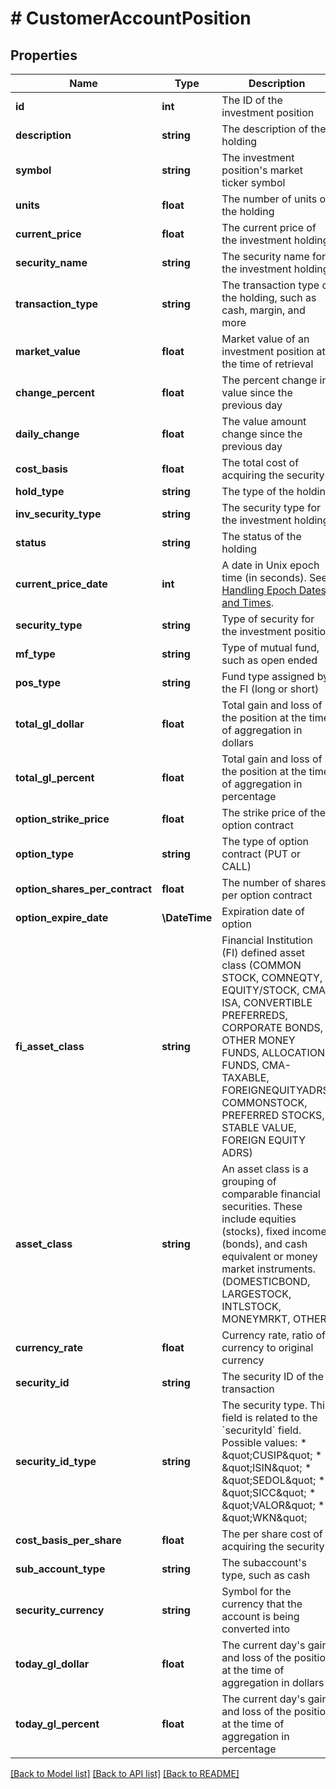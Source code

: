 # # CustomerAccountPosition

## Properties

Name | Type | Description | Notes
------------ | ------------- | ------------- | -------------
**id** | **int** | The ID of the investment position | [optional]
**description** | **string** | The description of the holding | [optional]
**symbol** | **string** | The investment position&#39;s market ticker symbol | [optional]
**units** | **float** | The number of units of the holding | [optional]
**current_price** | **float** | The current price of the investment holding | [optional]
**security_name** | **string** | The security name for the investment holding | [optional]
**transaction_type** | **string** | The transaction type of the holding, such as cash, margin, and more | [optional]
**market_value** | **float** | Market value of an investment position at the time of retrieval | [optional]
**change_percent** | **float** | The percent change in value since the previous day | [optional]
**daily_change** | **float** | The value amount change since the previous day | [optional]
**cost_basis** | **float** | The total cost of acquiring the security | [optional]
**hold_type** | **string** | The type of the holding | [optional]
**inv_security_type** | **string** | The security type for the investment holding | [optional]
**status** | **string** | The status of the holding | [optional]
**current_price_date** | **int** | A date in Unix epoch time (in seconds). See: [Handling Epoch Dates and Times](https://developer.mastercard.com/open-banking-us/documentation/codes-and-formats/). | [optional]
**security_type** | **string** | Type of security for the investment position | [optional]
**mf_type** | **string** | Type of mutual fund, such as open ended | [optional]
**pos_type** | **string** | Fund type assigned by the FI (long or short) | [optional]
**total_gl_dollar** | **float** | Total gain and loss of the position at the time of aggregation in dollars | [optional]
**total_gl_percent** | **float** | Total gain and loss of the position at the time of aggregation in percentage | [optional]
**option_strike_price** | **float** | The strike price of the option contract | [optional]
**option_type** | **string** | The type of option contract (PUT or CALL) | [optional]
**option_shares_per_contract** | **float** | The number of shares per option contract | [optional]
**option_expire_date** | **\DateTime** | Expiration date of option | [optional]
**fi_asset_class** | **string** | Financial Institution (FI) defined asset class (COMMON STOCK, COMNEQTY, EQUITY/STOCK, CMA-ISA, CONVERTIBLE PREFERREDS, CORPORATE BONDS, OTHER MONEY FUNDS, ALLOCATION FUNDS, CMA-TAXABLE, FOREIGNEQUITYADRS, COMMONSTOCK, PREFERRED STOCKS, STABLE VALUE, FOREIGN EQUITY ADRS) | [optional]
**asset_class** | **string** | An asset class is a grouping of comparable financial securities. These include equities (stocks), fixed income (bonds), and cash equivalent or money market instruments. (DOMESTICBOND, LARGESTOCK, INTLSTOCK, MONEYMRKT, OTHER) | [optional]
**currency_rate** | **float** | Currency rate, ratio of currency to original currency | [optional]
**security_id** | **string** | The security ID of the transaction | [optional]
**security_id_type** | **string** | The security type. This field is related to the &#x60;securityId&#x60; field. Possible values: * \&quot;CUSIP\&quot;  * \&quot;ISIN\&quot;  * \&quot;SEDOL\&quot;  * \&quot;SICC\&quot;  * \&quot;VALOR\&quot;  * \&quot;WKN\&quot; | [optional]
**cost_basis_per_share** | **float** | The per share cost of acquiring the security | [optional]
**sub_account_type** | **string** | The subaccount&#39;s type, such as cash | [optional]
**security_currency** | **string** | Symbol for the currency that the account is being converted into | [optional]
**today_gl_dollar** | **float** | The current day&#39;s gain and loss of the position at the time of aggregation in dollars | [optional]
**today_gl_percent** | **float** | The current day&#39;s gain and loss of the position at the time of aggregation in percentage | [optional]

[[Back to Model list]](../../README.md#models) [[Back to API list]](../../README.md#endpoints) [[Back to README]](../../README.md)
